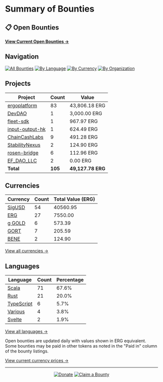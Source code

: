 <!-- GENERATED FILE - DO NOT EDIT DIRECTLY -->
<!-- Generated on: 2025-03-18 13:01:36 -->

# Summary of Bounties

## 📋 Open Bounties

**[View Current Open Bounties →](/data/all.md)**

## Navigation

[![All Bounties](https://img.shields.io/badge/All%20Bounties-105-blue)](/data/all.md) [![By Language](https://img.shields.io/badge/By%20Language-6-green)](/data/summary.md#languages) [![By Currency](https://img.shields.io/badge/By%20Currency-6-yellow)](/data/summary.md#currencies) [![By Organization](https://img.shields.io/badge/By%20Organization-8-orange)](/data/summary.md#projects)

## Projects

| Project | Count | Value |
|----------|-------|-------|
| [ergoplatform](/data/by_org/ergoplatform.md) | 83 | 43,806.18 ERG |
| [DevDAO](/data/by_org/devdao.md) | 1 | 3,000.00 ERG |
| [fleet-sdk](/data/by_org/fleet-sdk.md) | 1 | 967.97 ERG |
| [input-output-hk](/data/by_org/input-output-hk.md) | 1 | 624.49 ERG |
| [ChainCashLabs](/data/by_org/chaincashlabs.md) | 9 | 491.28 ERG |
| [StabilityNexus](/data/by_org/stabilitynexus.md) | 2 | 124.90 ERG |
| [rosen-bridge](/data/by_org/rosen-bridge.md) | 6 | 112.96 ERG |
| [EF_DAO_LLC](/data/by_org/ef_dao_llc.md) | 2 | 0.00 ERG |
| **Total** | **105** | **49,127.78 ERG** |

## Currencies

| Currency | Count | Total Value (ERG) |
|----------|-------|------------------|
| [SigUSD](/data/by_currency/sigusd.md) | 54 | 40560.95 |
| [ERG](/data/by_currency/erg.md) | 27 | 7550.00 |
| [g GOLD](/data/by_currency/gold.md) | 6 | 573.39 |
| [GORT](/data/by_currency/gort.md) | 7 | 205.59 |
| [BENE](/data/by_currency/bene.md) | 2 | 124.90 |

[View all currencies →](/data/by_currency/)

## Languages

| Language | Count | Percentage |
|----------|-------|------------|
| [Scala](/data/by_language/scala.md) | 71 | 67.6% |
| [Rust](/data/by_language/rust.md) | 21 | 20.0% |
| [TypeScript](/data/by_language/typescript.md) | 6 | 5.7% |
| [Various](/data/by_language/various.md) | 4 | 3.8% |
| [Svelte](/data/by_language/svelte.md) | 2 | 1.9% |

[View all languages →](/data/by_language/)

Open bounties are updated daily with values shown in ERG equivalent. Some bounties may be paid in other tokens as noted in the "Paid in" column of the bounty listings.

[View current currency prices →](/data/currency_prices.md)


---

<div align="center">
  <p>
    <a href="../docs/donate.md"><img src="https://img.shields.io/badge/❤️%20Donate-F44336" alt="Donate"></a>
    <a href="../docs/bounty-submission-guide.md#reserving-a-bounty"><img src="https://img.shields.io/badge/🔒%20Claim-4CAF50" alt="Claim a Bounty"></a>
  </p>
</div>


<!-- END OF GENERATED CONTENT -->
